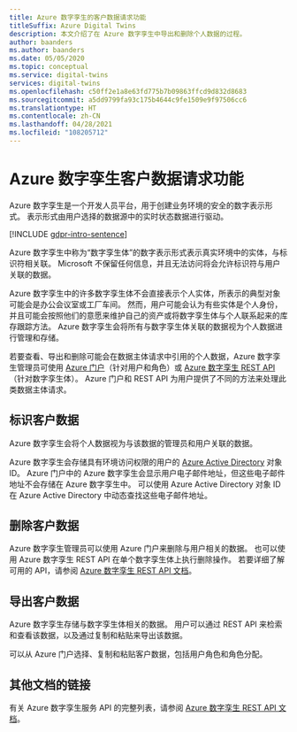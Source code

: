 ```yaml
---
title: Azure 数字孪生的客户数据请求功能
titleSuffix: Azure Digital Twins
description: 本文介绍了在 Azure 数字孪生中导出和删除个人数据的过程。
author: baanders
ms.author: baanders
ms.date: 05/05/2020
ms.topic: conceptual
ms.service: digital-twins
services: digital-twins
ms.openlocfilehash: c50ff2e1a8e63fd775b7b09863ffcd9d832d8683
ms.sourcegitcommit: a5dd9799fa93c175b4644c9fe1509e9f97506cc6
ms.translationtype: HT
ms.contentlocale: zh-CN
ms.lasthandoff: 04/28/2021
ms.locfileid: "108205712"
---
```

# <a name="azure-digital-twins-customer-data-request-features"></a>Azure 数字孪生客户数据请求功能

Azure 数字孪生是一个开发人员平台，用于创建业务环境的安全的数字表示形式。 表示形式由用户选择的数据源中的实时状态数据进行驱动。

[!INCLUDE [gdpr-intro-sentence](../../includes/gdpr-intro-sentence.md)]

Azure 数字孪生中称为“数字孪生体”的数字表示形式表示真实环境中的实体，与标识符相关联。 Microsoft 不保留任何信息，并且无法访问将会允许标识符与用户关联的数据。 

Azure 数字孪生中的许多数字孪生体不会直接表示个人实体，所表示的典型对象可能会是办公会议室或工厂车间。 然而，用户可能会认为有些实体是个人身份，并且可能会按照他们的意愿来维护自己的资产或将数字孪生体与个人联系起来的库存跟踪方法。 Azure 数字孪生会将所有与数字孪生体关联的数据视为个人数据进行管理和存储。

若要查看、导出和删除可能会在数据主体请求中引用的个人数据，Azure 数字孪生管理员可使用 [Azure 门户](https://portal.azure.com/)（针对用户和角色）或 [Azure 数字孪生 REST API](/rest/api/azure-digitaltwins/)（针对数字孪生体）。 Azure 门户和 REST API 为用户提供了不同的方法来处理此类数据主体请求。

## <a name="identifying-customer-data"></a>标识客户数据

Azure 数字孪生会将个人数据视为与该数据的管理员和用户关联的数据。 

Azure 数字孪生会存储具有环境访问权限的用户的 [Azure Active Directory](../active-directory/fundamentals/active-directory-whatis.md) 对象 ID。 Azure 门户中的 Azure 数字孪生会显示用户电子邮件地址，但这些电子邮件地址不会存储在 Azure 数字孪生中。 可以使用 Azure Active Directory 对象 ID 在 Azure Active Directory 中动态查找这些电子邮件地址。

## <a name="deleting-customer-data"></a>删除客户数据

Azure 数字孪生管理员可以使用 Azure 门户来删除与用户相关的数据。 也可以使用 Azure 数字孪生 REST API 在单个数字孪生体上执行删除操作。 若要详细了解可用的 API，请参阅 [Azure 数字孪生 REST API 文档](/rest/api/azure-digitaltwins/)。

## <a name="exporting-customer-data"></a>导出客户数据

Azure 数字孪生存储与数字孪生体相关的数据。 用户可以通过 REST API 来检索和查看该数据，以及通过复制和粘贴来导出该数据。 

可以从 Azure 门户选择、复制和粘贴客户数据，包括用户角色和角色分配。 

## <a name="links-to-additional-documentation"></a>其他文档的链接

有关 Azure 数字孪生服务 API 的完整列表，请参阅 [Azure 数字孪生 REST API 文档](/rest/api/azure-digitaltwins/)。